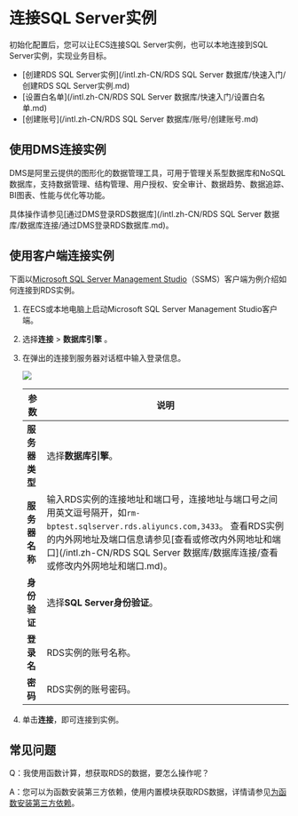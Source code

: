 # 连接SQL Server实例

初始化配置后，您可以让ECS连接SQL Server实例，也可以本地连接到SQL Server实例，实现业务目标。

-   [创建RDS SQL Server实例](/intl.zh-CN/RDS SQL Server 数据库/快速入门/创建RDS SQL Server实例.md)
-   [设置白名单](/intl.zh-CN/RDS SQL Server 数据库/快速入门/设置白名单.md)
-   [创建账号](/intl.zh-CN/RDS SQL Server 数据库/账号/创建账号.md)

## 使用DMS连接实例

DMS是阿里云提供的图形化的数据管理工具，可用于管理关系型数据库和NoSQL数据库，支持数据管理、结构管理、用户授权、安全审计、数据趋势、数据追踪、BI图表、性能与优化等功能。

具体操作请参见[通过DMS登录RDS数据库](/intl.zh-CN/RDS SQL Server 数据库/数据库连接/通过DMS登录RDS数据库.md)。

## 使用客户端连接实例

下面以[Microsoft SQL Server Management Studio](https://docs.microsoft.com/zh-cn/sql/ssms/download-sql-server-management-studio-ssms?view=sql-server-2017)（SSMS）客户端为例介绍如何连接到RDS实例。

1.  在ECS或本地电脑上启动Microsoft SQL Server Management Studio客户端。

2.  选择**连接** \> **数据库引擎** 。

3.  在弹出的连接到服务器对话框中输入登录信息。

    ![](https://static-aliyun-doc.oss-cn-hangzhou.aliyuncs.com/assets/img/zh-CN/8503729951/p2831.png)

    |参数|说明|
    |--|--|
    |**服务器类型**|选择**数据库引擎**。|
    |**服务器名称**|输入RDS实例的连接地址和端口号，连接地址与端口号之间用英文逗号隔开，如`rm-bptest.sqlserver.rds.aliyuncs.com,3433`。 查看RDS实例的内外网地址及端口信息请参见[查看或修改内外网地址和端口](/intl.zh-CN/RDS SQL Server 数据库/数据库连接/查看或修改内外网地址和端口.md)。 |
    |**身份验证**|选择**SQL Server身份验证**。|
    |**登录名**|RDS实例的账号名称。|
    |**密码**|RDS实例的账号密码。|

4.  单击**连接**，即可连接到实例。


## 常见问题

Q：我使用函数计算，想获取RDS的数据，要怎么操作呢？

A：您可以为函数安装第三方依赖，使用内置模块获取RDS数据，详情请参见[为函数安装第三方依赖](https://www.alibabacloud.com/help/zh/doc-detail/74571.htm)。

